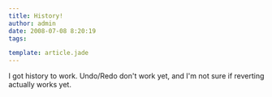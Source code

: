```yaml
---
title: History!
author: admin
date: 2008-07-08 8:20:19
tags: 

template: article.jade
---
```


I got history to work. Undo/Redo don't work yet, and I'm not sure if reverting actually works yet. 
